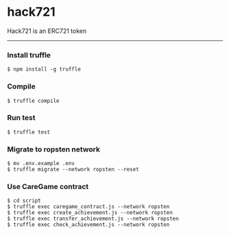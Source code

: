 # hack721


Hack721 is an ERC721 token

-----------------------

### Install truffle

```
$ npm install -g truffle
```

### Compile

```
$ truffle compile
```

### Run test

```
$ truffle test
```

### Migrate to ropsten network

```
$ mv .env.example .env
$ truffle migrate --network ropsten --reset
```

### Use CareGame contract

```
$ cd script
$ truffle exec caregame_contract.js --network ropsten
$ truffle exec create_achievement.js --network ropsten
$ truffle exec transfer_achievement.js --network ropsten
$ truffle exec check_achievement.js --network ropsten
```
